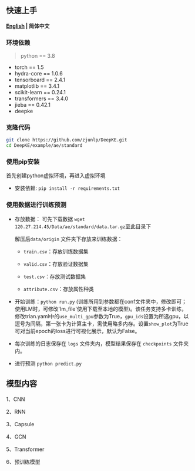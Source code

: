 ## 快速上手

<p align="left">
    <b> <a href="https://github.com/zjunlp/DeepKE/blob/main/example/ae/standard/README.md">English</a> | 简体中文 </b>
</p>

### 环境依赖

> python == 3.8

- torch == 1.5
- hydra-core == 1.0.6
- tensorboard == 2.4.1
- matplotlib == 3.4.1
- scikit-learn == 0.24.1
- transformers == 3.4.0
- jieba == 0.42.1
- deepke 

### 克隆代码
```bash
git clone https://github.com/zjunlp/DeepKE.git
cd DeepKE/example/ae/standard
```
### 使用pip安装

首先创建python虚拟环境，再进入虚拟环境

- 安装依赖: ```pip install -r requirements.txt```

### 使用数据进行训练预测

- 存放数据：  可先下载数据 ```wget 120.27.214.45/Data/ae/standard/data.tar.gz```至此目录下

  解压后`data/origin` 文件夹下存放来训练数据：

  - `train.csv`：存放训练数据集

  - `valid.csv`：存放验证数据集

  - `test.csv`：存放测试数据集

  - `attribute.csv`：存放属性种类

- 开始训练：```python run.py``` (训练所用到参数都在conf文件夹中，修改即可；使用LM时，可修改'lm_file'使用下载至本地的模型)。该任务支持多卡训练，修改trian.yaml中的`use_multi_gpu`参数为True，`gpu_ids`设置为所选gpu，以逗号为间隔，第一张卡为计算主卡，需使用略多内存。设置`show_plot`为True可对当前epoch的loss进行可视化展示，默认为False。

- 每次训练的日志保存在 `logs` 文件夹内，模型结果保存在 `checkpoints` 文件夹内。

- 进行预测 ```python predict.py```


## 模型内容
1、CNN

2、RNN

3、Capsule

4、GCN

5、Transformer

6、预训练模型
